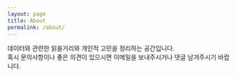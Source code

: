 ```yaml
---
layout: page
title: About
permalink: /about/
---
```


데이터와 관련한 읽을거리와 개인적 고민을 정리하는 공간입니다. 
<br>
혹시 문의사항이나 좋은 의견이 있으시면 이메일을 보내주시거나 댓글 남겨주시기 바랍니다.

